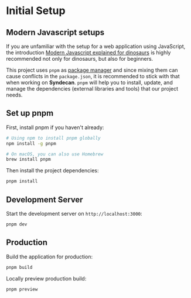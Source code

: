 # Initial Setup

## Modern Javascript setups

If you are unfamiliar with the setup for a web application using JavaScript, the introduction [Modern Javascript explained for dinosaurs](https://peterxjang.com/blog/modern-javascript-explained-for-dinosaurs.html) is highly recommended not only for dinosaurs, but also for beginners. 

This project uses `pnpm` as [package manager](https://peterxjang.com/blog/modern-javascript-explained-for-dinosaurs.html#using-a-javascript-package-manager-(npm)) and since mixing them can cause conflicts in the `package.json`, it is recommended to stick with that when working on **Syndecan**. `pnpm` will help you to install, update, and manage the dependencies (external libraries and tools) that our project needs.

## Set up pnpm

First, install pnpm if you haven't already:

```bash
# Using npm to install pnpm globally
npm install -g pnpm

# On macOS, you can also use Homebrew
brew install pnpm
```

Then install the project dependencies:

```bash
pnpm install
```

## Development Server

Start the development server on `http://localhost:3000`:

```bash
pnpm dev
```

## Production

Build the application for production:

```bash
pnpm build
```

Locally preview production build:

```bash
pnpm preview
```
